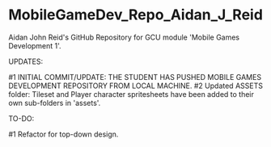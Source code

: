 # MobileGameDev_Repo_Aidan_J_Reid
 Aidan John Reid's GitHub Repository for GCU module 'Mobile Games Development 1'.

UPDATES:

 #1 INITIAL COMMIT/UPDATE: THE STUDENT HAS PUSHED MOBILE GAMES DEVELOPMENT REPOSITORY FROM LOCAL MACHINE.
 #2 Updated ASSETS folder: Tileset and Player character spritesheets have been added to their own sub-folders in 'assets'.

TO-DO:

#1 Refactor for top-down design.
